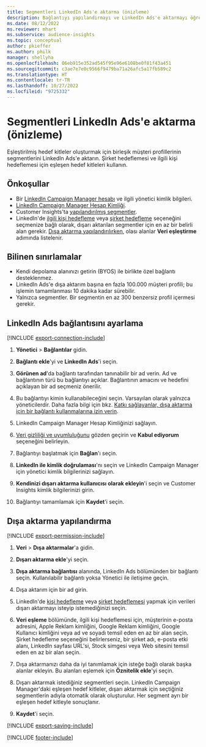 ```yaml
---
title: Segmentleri LinkedIn Ads'e aktarma (önizleme)
description: Bağlantıyı yapılandırmayı ve LinkedIn Ads'e aktarmayı öğrenin.
ms.date: 08/12/2022
ms.reviewer: mhart
ms.subservice: audience-insights
ms.topic: conceptual
author: pkieffer
ms.author: philk
manager: shellyha
ms.openlocfilehash: 06eb915e352ad545f95e96e6108be0f81f43a451
ms.sourcegitcommit: c3ae7e7e0c9566f9479ba71a26afc5a17fb589c2
ms.translationtype: HT
ms.contentlocale: tr-TR
ms.lasthandoff: 10/27/2022
ms.locfileid: "9725332"
---
```

# <a name="export-segments-to-linkedin-ads-preview"></a>Segmentleri LinkedIn Ads'e aktarma (önizleme)

Eşleştirilmiş hedef kitleler oluşturmak için birleşik müşteri profillerinin segmentlerini LinkedIn Ads'e aktarın. Şirket hedeflemesi ve ilgili kişi hedeflemesi için eşleşen hedef kitleleri kullanın.

## <a name="prerequisites"></a>Önkoşullar

- Bir [LinkedIn Campaign Manager hesabı](https://business.linkedin.com/marketing-solutions/ads) ve ilgili yönetici kimlik bilgileri.
- [LinkedIn Campaign Manager Hesap Kimliği](https://www.linkedin.com/help/lms/answer/a424270).
- Customer Insights'ta [yapılandırılmış segmentler](segments.md).
- LinkedIn'de [ilgili kişi hedefleme](https://business.linkedin.com/marketing-solutions/ad-targeting/contact-targeting) veya [şirket hedefleme](https://business.linkedin.com/marketing-solutions/ad-targeting/account-targeting) seçeneğini seçmenize bağlı olarak, dışarı aktarılan segmentler için en az bir belirli alan gerekir. [Dışa aktarma yapılandırılırken](#configure-an-export), olası alanlar **Veri eşleştirme** adımında listelenir.

## <a name="known-limitations"></a>Bilinen sınırlamalar

- Kendi depolama alanınızı getirin (BYOS) ile birlikte özel bağlantı desteklenmez.
- LinkedIn Ads'e dışa aktarım başına en fazla 100.000 müşteri profili; bu işlemin tamamlanması 10 dakika kadar sürebilir.
- Yalnızca segmentler. Bir segmentin en az 300 benzersiz profil içermesi gerekir.

## <a name="set-up-connection-to-linkedin-ads"></a>LinkedIn Ads bağlantısını ayarlama

[!INCLUDE [export-connection-include](includes/export-connection-admn.md)]

1. **Yönetici** > **Bağlantılar** gidin.

1. **Bağlantı ekle**'yi ve **LinkedIn Ads**'i seçin.

1. **Görünen ad**'da bağlantı tarafından tanınabilir bir ad verin. Ad ve bağlantının türü bu bağlantıyı açıklar. Bağlantının amacını ve hedefini açıklayan bir ad seçmeniz önerilir.

1. Bu bağlantıyı kimin kullanabileceğini seçin. Varsayılan olarak yalnızca yöneticilerdir. Daha fazla bilgi için bkz. [Katkı sağlayanlar, dışa aktarma için bir bağlantı kullanmalarına izin verin](connections.md#allow-contributors-to-use-a-connection-for-exports).

1. LinkedIn Campaign Manager Hesap Kimliğinizi sağlayın.

1. [Veri gizliliği ve uyumluluğunu](connections.md#data-privacy-and-compliance) gözden geçirin ve **Kabul ediyorum** seçeneğini belirleyin.

1. Bağlantıyı başlatmak için **Bağlan**'ı seçin.

1. **LinkedIn ile kimlik doğrulaması**'nı seçin ve LinkedIn Campaign Manager için yönetici kimlik bilgilerinizi sağlayın.

1. **Kendinizi dışarı aktarma kullanıcısı olarak ekleyin**'i seçin ve Customer Insights kimlik bilgilerinizi girin.

1. Bağlantıyı tamamlamak için **Kaydet**'i seçin.

## <a name="configure-an-export"></a>Dışa aktarma yapılandırma

[!INCLUDE [export-permission-include](includes/export-permission.md)]

1. **Veri** > **Dışa aktarmalar**'a gidin.

1. **Dışarı aktarma ekle**'yi seçin.

1. **Dışa aktarma bağlantısı** alanında, LinkedIn Ads bölümünden bir bağlantı seçin. Kullanılabilir bağlantı yoksa Yönetici ile iletişime geçin.

1. Dışa aktarım için bir ad girin.

1. LinkedIn'de [kişi hedefleme](https://business.linkedin.com/marketing-solutions/ad-targeting/contact-targeting) veya [şirket hedeflemesi](https://business.linkedin.com/marketing-solutions/ad-targeting/account-targeting) yapmak için verileri dışarı aktarmayı isteyip istemediğinizi seçin.

1. **Veri eşleme** bölümünde, ilgili kişi hedeflemesi için, müşterinin e-posta adresini, Apple Reklam kimliğini, Google Reklam kimliğini, Google Kullanıcı kimliğini veya ad ve soyadı temsil eden en az bir alan seçin. Şirket hedefleme seçeneğini belirlerseniz, bir şirket adı, e-posta etki alanı, LinkedIn sayfası URL'si, Stock simgesi veya Web sitesini temsil eden en az bir alan seçin.

1. Dışa aktarmanızı daha da iyi tanımlamak için isteğe bağlı olarak başka alanlar ekleyin. Bu alanları eşlemek için **Öznitelik ekle**'yi seçin.

1. Dışarı aktarmak istediğiniz segmentleri seçin. LinkedIn Campaign Manager'daki eşleşen hedef kitleler, dışarı aktarmak için seçtiğiniz segmentlerin adıyla otomatik olarak oluşturulur. Her segment ayrı bir eşleşen hedef kitleyle sonuçlanır.

1. **Kaydet**'i seçin.

[!INCLUDE [export-saving-include](includes/export-saving.md)]

[!INCLUDE [footer-include](includes/footer-banner.md)]

